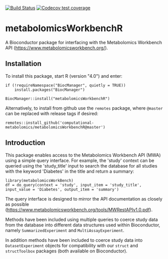 
<!-- badges: start -->
[![Build Status](https://github.com/computational-metabolomics/metabolomicsWorkbenchR/workflows/metabolomicsWorkbenchR/badge.svg)](https://github.com/computational-metabolomics/metabolomicsWorkbenchR/actions)
[![Codecov test coverage](https://codecov.io/gh/computational-metabolomics/metabolomicsWorkbenchR/branch/master/graph/badge.svg)](https://codecov.io/gh/computational-metabolomics/metabolomicsWorkbenchR?branch=master)
<!-- badges: end -->

# metabolomicsWorkbenchR 
A Bioconductor package for interfacing with the Metabolomics Workbench API (https://www.metabolomicsworkbench.org/).

## Installation
To install this package, start R (version "4.0") and enter:

```{r}
if (!requireNamespace("BiocManager", quietly = TRUE))
    install.packages("BiocManager")

BiocManager::install("metabolomicsWorkbenchR")
```

Alternatively, to install from github use the `remotes` package, where `@master` can be replaced with release tags if desired:
```{r}
remotes::install_github('computational-metabolomics/metabolomicsWorkbenchR@master')
```


## Introduction
This package enables access to the Metabolomics Workbench API (MWA) using a simple query interface. For example, the 'study' context can be queried using the 'study_title' input to search the database for all studies with the keyword 'Diabetes' in the title and return a summary:

```{r}
library(metabolomicsWorkBench)
df = do_query(context = 'study', input_item = 'study_title', input_value = 'Diabetes', output_item = 'summary')
```

The query interface is designed to mirror the API documentation as closely as possible (https://www.metabolomicsworkbench.org/tools/MWRestAPIv1.0.pdf). 

Methods have been included using multiple queries to coerce study data from the database into different data structures used within Bioconductor, namely `SummarizedExperiment` and `MultiAssayExperiment`.

In addition methods have been included to coerce study data into `DatasetExperiment` objects for compatibility with our `struct` and `structToolbox` packages (both available on Bioconductor).

